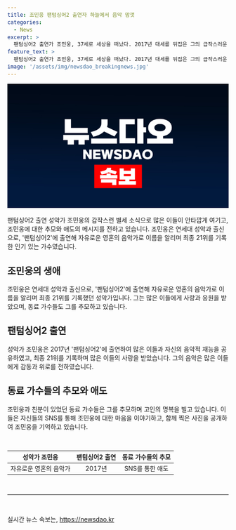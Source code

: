 ```yaml
---
title: 조민웅 팬텀싱어2 출연자 하늘에서 음악 맘껏
categories:
  - News
excerpt: >
  팬텀싱어2 출연가 조민웅, 37세로 세상을 떠났다. 2017년 대세를 뒤집은 그의 급작스러운 사망에 동료 가수들과 팬들이 큰 충격을 받았다. 자택에서 숨진 채 발견된 그는 지난달 팬카페를 통해 마지막으로 팬들에게 작별 인사를 전했다. 동료 가수들은 SNS를 통해 그를 추모하며 마지막 인사를 전했다. 누리꾼들도 그의 SNS에 애도의 메시지를 남기며 슬픔을 나눴다. (총 150자)
feature_text: >
  팬텀싱어2 출연가 조민웅, 37세로 세상을 떠났다. 2017년 대세를 뒤집은 그의 급작스러운 사망에 동료 가수들과 팬들이 큰 충격을 받았다. 자택에서 숨진 채 발견된 그는 지난달 팬카페를 통해 마지막으로 팬들에게 작별 인사를 전했다. 동료 가수들은 SNS를 통해 그를 추모하며 마지막 인사를 전했다. 누리꾼들도 그의 SNS에 애도의 메시지를 남기며 슬픔을 나눴다. (총 150자)
image: '/assets/img/newsdao_breakingnews.jpg'
---
```


<p><img src="/assets/img/newsdao_breakingnews.jpg" alt="bookingtag 속보" /></p>

<p data-ke-size="size16">팬텀싱어2 출연 성악가 조민웅의 갑작스런 별세 소식으로 많은 이들이 안타깝게 여기고, 조민웅에 대한 추모와 애도의 메시지를 전하고 있습니다. 조민웅은 연세대 성악과 출신으로, '팬텀싱어2'에 출연해 자유로운 영혼의 음악가로 이름을 알리며 최종 21위를 기록한 인기 있는 가수였습니다.</p>

<h2 data-ke-size="size26">조민웅의 생애</h2>

<p data-ke-size="size16">조민웅은 연세대 성악과 출신으로, '팬텀싱어2'에 출연해 자유로운 영혼의 음악가로 이름을 알리며 최종 21위를 기록했던 성악가입니다. 그는 많은 이들에게 사랑과 응원을 받았으며, 동료 가수들도 그를 추모하고 있습니다.</p>

<h2 data-ke-size="size26">팬텀싱어2 출연</h2>

<p data-ke-size="size16">성악가 조민웅은 2017년 '팬텀싱어2'에 출연하여 많은 이들과 자신의 음악적 재능을 공유하였고, 최종 21위를 기록하며 많은 이들의 사랑을 받았습니다. 그의 음악은 많은 이들에게 감동과 위로를 전하였습니다.</p>

<h2 data-ke-size="size26">동료 가수들의 추모와 애도</h2>

<p data-ke-size="size16">조민웅과 친분이 있었던 동료 가수들은 그를 추모하며 고인의 명복을 빌고 있습니다. 이들은 자신들의 SNS를 통해 조민웅에 대한 마음을 이야기하고, 함께 찍은 사진을 공개하여 조민웅을 기억하고 있습니다.</p>

<p data-ke-size="size16">&nbsp;</p>

<table>
    <thead>
        <tr>
            <th style="text-align: center;">성악가 조민웅</th>
            <th style="text-align: center;">팬텀싱어2 출연</th>
            <th style="text-align: center;">동료 가수들의 추모</th>
        </tr>
    </thead>
    <tbody>
        <tr>
            <td style="text-align: center;">자유로운 영혼의 음악가</td>
            <td style="text-align: center;">2017년</td>
            <td style="text-align: center;">SNS를 통한 애도</td>
        </tr>
    </tbody>
</table>

<p data-ke-size="size16">&nbsp;</p>

<hr>

<p data-ke-size="size16">&nbsp;</p>
실시간 뉴스 속보는, <a href="https://newsdao.kr" rel="dofollow">https://newsdao.kr</a>


